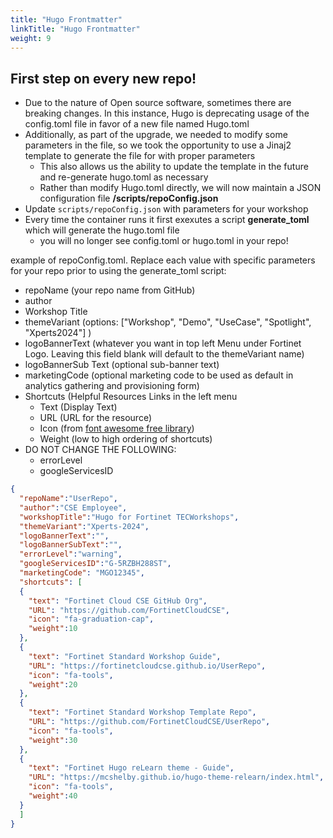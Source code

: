 ```yaml
---
title: "Hugo Frontmatter"
linkTitle: "Hugo Frontmatter"
weight: 9
---
```


## First step on every new repo!


- Due to the nature of Open source software, sometimes there are breaking changes.  In this instance, Hugo is deprecating usage of the config.toml file in favor of a new file named Hugo.toml
- Additionally, as part of the upgrade, we needed to modify some parameters in the file, so we took the opportunity to use a Jinaj2 template to generate the file for with proper parameters
  - This also allows us the ability to update the template in the future and re-generate hugo.toml as necessary
  - Rather than modify Hugo.toml directly, we will now maintain a JSON configuration file **/scripts/repoConfig.json**
- Update `scripts/repoConfig.json` with parameters for your workshop
- Every time the container runs it first exexutes a script  **generate_toml** which will generate the hugo.toml file
  - you will no longer see config.toml or hugo.toml in your repo!

example of repoConfig.toml.  Replace each value with specific parameters for your repo prior to using the generate_toml script:
- repoName (your repo name from GitHub)
- author
- Workshop Title
- themeVariant (options: ["Workshop", "Demo", "UseCase", "Spotlight", "Xperts2024"] )
- logoBannerText (whatever you want in top left Menu under Fortinet Logo.  Leaving this field blank will default to the themeVariant name)
- logoBannerSub Text (optional sub-banner text)
- marketingCode (optional marketing code to be used as default in analytics gathering and provisioning form)
- Shortcuts (Helpful Resources Links in the left menu
  - Text (Display Text)
  - URL (URL for the resource)
  - Icon (from [font awesome free library](https://fontawesome.com/v6/search?o=r&m=free))
  - Weight (low to high ordering of shortcuts)
- DO NOT CHANGE THE FOLLOWING:
  - errorLevel
  - googleServicesID
  
```json
{
  "repoName":"UserRepo",
  "author":"CSE Employee",
  "workshopTitle":"Hugo for Fortinet TECWorkshops",
  "themeVariant":"Xperts-2024",
  "logoBannerText":"",
  "logoBannerSubText":"",
  "errorLevel":"warning",
  "googleServicesID":"G-5RZBH288ST",
  "marketingCode": "MGO12345",
  "shortcuts": [
  {
    "text": "Fortinet Cloud CSE GitHub Org",
    "URL": "https://github.com/FortinetCloudCSE",
    "icon": "fa-graduation-cap",
    "weight":10
  },
  {
    "text": "Fortinet Standard Workshop Guide",
    "URL": "https://fortinetcloudcse.github.io/UserRepo",
    "icon": "fa-tools",
    "weight":20
  },
  {
    "text": "Fortinet Standard Workshop Template Repo",
    "URL": "https://github.com/FortinetCloudCSE/UserRepo",
    "icon": "fa-tools",
    "weight":30
  },
  {
    "text": "Fortinet Hugo reLearn theme - Guide",
    "URL": "https://mcshelby.github.io/hugo-theme-relearn/index.html",
    "icon": "fa-tools",
    "weight":40
  }
  ]
}
```